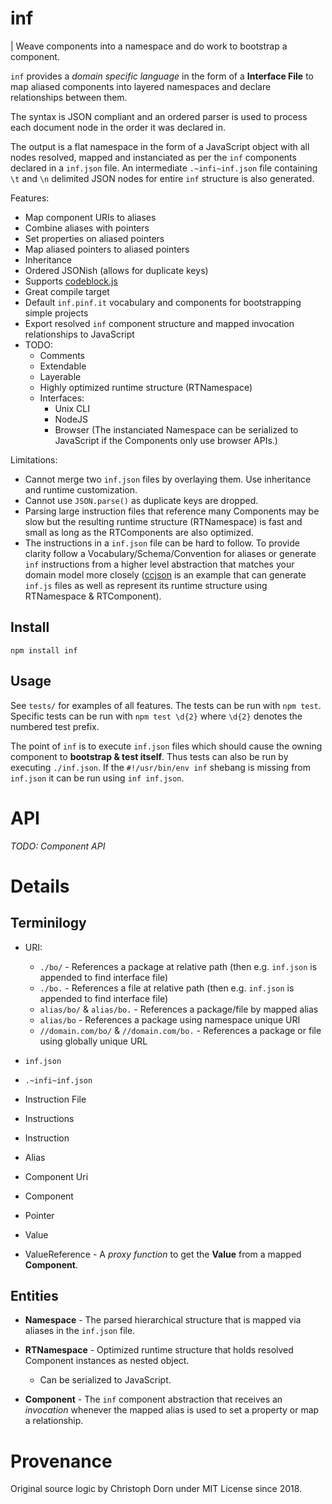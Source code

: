 inf
===

| Weave components into a namespace and do work to bootstrap a component.

`inf` provides a *domain specific language* in the form of a **Interface File** to map aliased components into layered namespaces and declare relationships between them.

The syntax is JSON compliant and an ordered parser is used to process each document node in the order it was declared in.

The output is a flat namespace in the form of a JavaScript object with all nodes resolved, mapped and instanciated as per the `inf` components declared in a `inf.json` file. An intermediate `.~infi~inf.json` file containing `\t` and `\n` delimited JSON nodes for entire `inf` structure is also generated.

Features:

  * Map component URIs to aliases
  * Combine aliases with pointers
  * Set properties on aliased pointers
  * Map aliased pointers to aliased pointers
  * Inheritance
  * Ordered JSONish (allows for duplicate keys)
  * Supports [codeblock.js](https://github.com/0ink/codeblock.js)
  * Great compile target
  * Default `inf.pinf.it` vocabulary and components for bootstrapping simple projects
  * Export resolved `inf` component structure and mapped invocation relationships to JavaScript
  * TODO:
    * Comments
    * Extendable
    * Layerable
    * Highly optimized runtime structure (RTNamespace)
    * Interfaces:
      * Unix CLI
      * NodeJS
      * Browser (The instanciated Namespace can be serialized to JavaScript if the Components only use browser APIs.)

Limitations:

  * Cannot merge two `inf.json` files by overlaying them. Use inheritance and runtime customization.
  * Cannot use `JSON.parse()` as duplicate keys are dropped.
  * Parsing large instruction files that reference many Components may be slow but the resulting runtime structure (RTNamespace) is fast and small as long as the RTComponents are also optimized.
  * The instructions in a `inf.json` file can be hard to follow. To provide clarity follow a Vocabulary/Schema/Convention for aliases or generate `inf` instructions from a higher level abstraction that matches your domain model more closely ([ccjson](https://github.com/ccjson/ccjson.nodejs) is an example that can generate `inf.js` files as well as represent its runtime structure using RTNamespace & RTComponent).


Install
-------

    npm install inf


Usage
-----

See `tests/` for examples of all features. The tests can be run with `npm test`. Specific tests can be run with `npm test \d{2}` where `\d{2}` denotes the numbered test prefix.

The point of `inf` is to execute `inf.json` files which should cause the owning component to **bootstrap & test itself**. Thus tests can also be run by executing `./inf.json`. If the `#!/usr/bin/env inf` shebang is missing from `inf.json` it can be run using `inf inf.json`.


API
===

*TODO: Component API*


Details
=======

Terminilogy
-----------

  * URI:
    * `./bo/` - References a package at relative path (then e.g. `inf.json` is appended to find interface file)
    * `./bo.` - References a file at relative path (then e.g. `inf.json` is appended to find interface file)
    * `alias/bo/` & `alias/bo.` - References a package/file by mapped alias
    * `alias/bo` - References a package using namespace unique URI
    * `//domain.com/bo/` & `//domain.com/bo.` - References a package or file using globally unique URL

  * `inf.json`
  * `.~infi~inf.json`
  * Instruction File
  * Instructions
  * Instruction
  * Alias
  * Component Uri
  * Component
  * Pointer
  * Value
  * ValueReference - A *proxy function* to get the **Value** from a mapped **Component**.

Entities
--------

  * **Namespace** - The parsed hierarchical structure that is mapped via aliases in the `inf.json` file.

  * **RTNamespace** - Optimized runtime structure that holds resolved Component instances as nested object.
    * Can be serialized to JavaScript.

  * **Component** - The `inf` component abstraction that receives an *invocation* whenever the mapped alias is used to set a property or map a relationship.


Provenance
==========

Original source logic by Christoph Dorn under MIT License since 2018.
